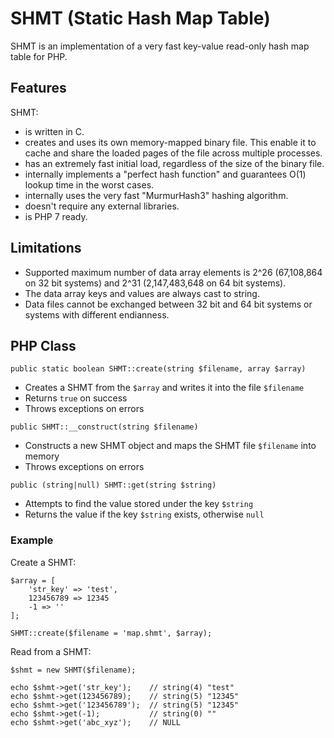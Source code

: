 
# SHMT (Static Hash Map Table)

SHMT is an implementation of a very fast key-value read-only
hash map table for PHP.


## Features

SHMT:
* is written in C.
* creates and uses its own memory-mapped binary file. This
  enable it to cache and share the loaded pages of the
  file across multiple processes.
* has an extremely fast initial load, regardless of the
  size of the binary file.
* internally implements a "perfect hash function" and
  guarantees O(1) lookup time in the worst cases.
* internally uses the very fast "MurmurHash3" hashing
  algorithm.
* doesn't require any external libraries.
* is PHP 7 ready.


## Limitations

* Supported maximum number of data array elements is
  2^26 (67,108,864 on 32 bit systems) and 2^31 (2,147,483,648
  on 64 bit systems).
* The data array keys and values are always cast to string.
* Data files cannot be exchanged between 32 bit and 64 bit 
  systems or systems with different endianness.


## PHP Class

```
public static boolean SHMT::create(string $filename, array $array)
```

* Creates a SHMT from the `$array` and writes it into the file `$filename`
* Returns `true` on success
* Throws exceptions on errors


```
public SHMT::__construct(string $filename)
```

* Constructs a new SHMT object and maps the SHMT file `$filename` into memory
* Throws exceptions on errors


```
public (string|null) SHMT::get(string $string)
```

* Attempts to find the value stored under the key `$string`
* Returns the value if the key `$string` exists, otherwise `null`


### Example

Create a SHMT:

```
$array = [
	'str_key' => 'test',
	123456789 => 12345
	-1 => ''
];

SHMT::create($filename = 'map.shmt', $array);
```

Read from a SHMT:

```
$shmt = new SHMT($filename);

echo $shmt->get('str_key');    // string(4) "test"
echo $shmt->get(123456789);    // string(5) "12345"
echo $shmt->get('123456789');  // string(5) "12345"
echo $shmt->get(-1);           // string(0) ""
echo $shmt->get('abc_xyz');    // NULL
```
